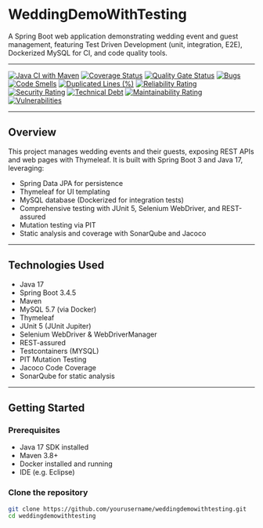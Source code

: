 # WeddingDemoWithTesting

A Spring Boot web application demonstrating wedding event and guest management, featuring Test Driven Development (unit, integration, E2E), Dockerized MySQL for CI, and code quality tools.

---
[![Java CI with Maven](https://github.com/bilalayazqureshi/weddingdemo/actions/workflows/maven.yml/badge.svg)](https://github.com/bilalayazqureshi/weddingdemo/actions/workflows/maven.yml)
[![Coverage Status](https://coveralls.io/repos/github/bilalayazqureshi/weddingdemo/badge.svg?branch=master)](https://coveralls.io/github/bilalayazqureshi/weddingdemo?branch=master)
[![Quality Gate Status](https://sonarcloud.io/api/project_badges/measure?project=bilalayazqureshi_weddingdemo&metric=alert_status)](https://sonarcloud.io/summary/new_code?id=bilalayazqureshi_weddingdemo)
[![Bugs](https://sonarcloud.io/api/project_badges/measure?project=bilalayazqureshi_weddingdemo&metric=bugs)](https://sonarcloud.io/summary/new_code?id=bilalayazqureshi_weddingdemo)
[![Code Smells](https://sonarcloud.io/api/project_badges/measure?project=bilalayazqureshi_weddingdemo&metric=code_smells)](https://sonarcloud.io/summary/new_code?id=bilalayazqureshi_weddingdemo)
[![Duplicated Lines (%)](https://sonarcloud.io/api/project_badges/measure?project=bilalayazqureshi_weddingdemo&metric=duplicated_lines_density)](https://sonarcloud.io/summary/new_code?id=bilalayazqureshi_weddingdemo)
[![Reliability Rating](https://sonarcloud.io/api/project_badges/measure?project=bilalayazqureshi_weddingdemo&metric=reliability_rating)](https://sonarcloud.io/summary/new_code?id=bilalayazqureshi_weddingdemo)
[![Security Rating](https://sonarcloud.io/api/project_badges/measure?project=bilalayazqureshi_weddingdemo&metric=security_rating)](https://sonarcloud.io/summary/new_code?id=bilalayazqureshi_weddingdemo)
[![Technical Debt](https://sonarcloud.io/api/project_badges/measure?project=bilalayazqureshi_weddingdemo&metric=sqale_index)](https://sonarcloud.io/summary/new_code?id=bilalayazqureshi_weddingdemo)
[![Maintainability Rating](https://sonarcloud.io/api/project_badges/measure?project=bilalayazqureshi_weddingdemo&metric=sqale_rating)](https://sonarcloud.io/summary/new_code?id=bilalayazqureshi_weddingdemo)
[![Vulnerabilities](https://sonarcloud.io/api/project_badges/measure?project=bilalayazqureshi_weddingdemo&metric=vulnerabilities)](https://sonarcloud.io/summary/new_code?id=bilalayazqureshi_weddingdemo)


---

## Overview

This project manages wedding events and their guests, exposing REST APIs and web pages with Thymeleaf. It is built with Spring Boot 3 and Java 17, leveraging:

- Spring Data JPA for persistence  
- Thymeleaf for UI templating  
- MySQL database (Dockerized for integration tests)  
- Comprehensive testing with JUnit 5, Selenium WebDriver, and REST-assured  
- Mutation testing via PIT  
- Static analysis and coverage with SonarQube and Jacoco  

---

## Technologies Used

- Java 17  
- Spring Boot 3.4.5  
- Maven  
- MySQL 5.7 (via Docker)  
- Thymeleaf  
- JUnit 5 (JUnit Jupiter)  
- Selenium WebDriver & WebDriverManager  
- REST-assured  
- Testcontainers (MYSQL)  
- PIT Mutation Testing  
- Jacoco Code Coverage  
- SonarQube for static analysis  

---

## Getting Started

### Prerequisites

- Java 17 SDK installed  
- Maven 3.8+  
- Docker installed and running  
- IDE (e.g. Eclipse)  

### Clone the repository

```bash
git clone https://github.com/yourusername/weddingdemowithtesting.git
cd weddingdemowithtesting
